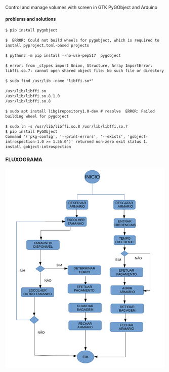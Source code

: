 Control and manage volumes with screen in GTK PyGObject and Arduino

#### problems and solutions
~~~
$ pip install pygobject 

$  ERROR: Could not build wheels for pygobject, which is required to install pyproject.toml-based projects

$ python3 -m pip install --no-use-pep517  pygobject

$ error: from _ctypes import Union, Structure, Array ImportError: libffi.so.7: cannot open shared object file: No such file or directory

$ sudo find /usr/lib -name "libffi.so*"

/usr/lib/libffi.so
/usr/lib/libffi.so.8.1.0
/usr/lib/libffi.so.8

$ sudo apt install libgirepository1.0-dev # resolve  ERROR: Failed building wheel for pygobject

$ sudo ln -s /usr/lib/libffi.so.8 /usr/lib/libffi.so.7
$ pip install PyGObject
Command '('pkg-config', '--print-errors', '--exists', 'gobject-introspection-1.0 >= 1.56.0')' returned non-zero exit status 1.
install gobject-introspection
~~~
### FLUXOGRAMA

![Alt text](/docs/image.png)

